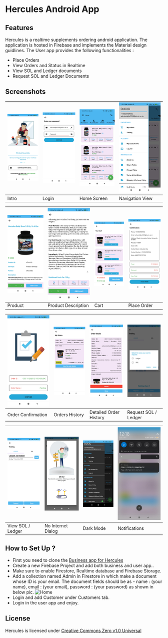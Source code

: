 # Hercules Android App

## Features
Hercules is a realtime supplements ordering android application. The application is hosted in Firebase and implements the Material design guidlines. 
The User app provides the following functionalities :

* Place Orders
* View Orders and Status in Realtime
* View SOL and Ledger documents
* Request SOL and Ledger Documents


## Screenshots

| ![Home](img/ss1.jpg) | ![Home](img/ss2.jpg) | ![Home](img/ss3.jpg) | ![Home](img/ss4.jpg) |
| --------------------------------------- | ---------------------------------------- | ---------------------------------------- | ---------------------------------------- |
| Intro                                    | Login                       | Home Screen                       | Navigation View                             |


| ![Home](img/ss5.jpg) | ![Home](img/ss6.jpg) | ![Home](img/ss7.jpg) | ![Home](img/ss8.jpg) |
| ---------------------------------------- | ---------------------------------------- | ---------------------------------------- | ---------------------------------------- |
| Product                             | Product Description                      | Cart                | Place Order                      |


| ![Home](img/ss9.jpg) | ![Home](img/ss10.jpg) | ![Home](img/ss11.jpg) | ![Home](img/ss12.jpg) |
| ---------------------------------------- | ---------------------------------------- | ---------------------------------------- | ---------------------------------------- |
| Order Confirmation                             | Orders History                      | Detailed Order History                |  Request SOL / Ledger                     |


| ![Home](img/ss13.jpg) | ![Home](img/ss14.jpg) | ![Home](img/ss15.jpg) | ![Home](img/ss16.jpg) |
| ---------------------------------------- | ---------------------------------------- | ---------------------------------------- | ---------------------------------------- |
|  View SOL / Ledger                          | No Internet Dialog                      | Dark Mode               | Notifications                    |


## How to Set Up ?

* First you need to clone the [Business app for Hercules](https://github.com/pycrash/HerculesBusiness)
* Create a new Firebase Project and add both business and user app..
* Make sure to enable Firestore, Realtime database and Firebase Storage.
* Add a collection named Admin in Firestore in which make a document whose ID is your email. The document fields should be as - name : (your name), email : (your email), password : (your password) as shown in below pic.
![Home](img/ss17.jpg)
* Login and add Customer under Customers tab.
* Login in the user app and enjoy.


## License

Hercules is licensed under [Creative Commons Zero v1.0 Universal](https://github.com/pycrash/Hercules/blob/master/LICENSE)
